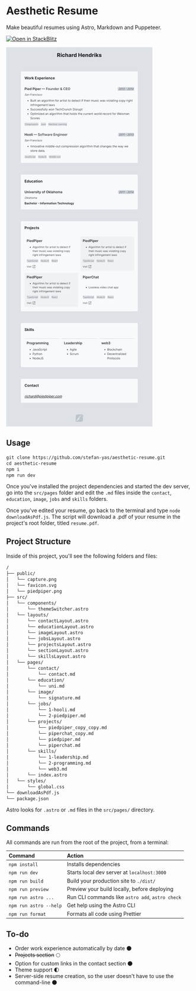 # Aesthetic Resume

Make beautiful resumes using Astro, Markdown and Puppeteer.

[![Open in StackBlitz](https://developer.stackblitz.com/img/open_in_stackblitz.svg)](https://stackblitz.com/edit/node-xdhtnt?embed=1&file=src/pages/jobs/1-piedpiper.md)

![example-resume](https://github.com/stefan-yas/aesthetic-resume/blob/main/public/capture.png)

## Usage

```
git clone https://github.com/stefan-yas/aesthetic-resume.git
cd aesthetic-resume
npm i
npm run dev
```

Once you've installed the project dependencies and started the dev server, go into the `src/pages` folder and edit the `.md` files inside the `contact`, `education`, `image`, `jobs` and `skills` folders.

Once you've edited your resume, go back to the terminal and type `node downloadAsPdf.js`. The script will download a .pdf of your resume in the project's root folder, titled `resume.pdf`.

## Project Structure

Inside of this project, you'll see the following folders and files:

```
/
├── public/
│   └── capture.png
│   └── favicon.svg
│   └── piedpiper.png
├── src/
│   └── components/
│       └── themeSwitcher.astro
│   └── layouts/
│       └── contactLayout.astro
│       └── educationLayout.astro
│       └── imageLayout.astro
│       └── jobsLayout.astro
│       └── projectsLayout.astro
│       └── sectionLayout.astro
│       └── skillsLayout.astro
│   └── pages/
│       └── contact/
│           └── contact.md
│       └── education/
│           └── uni.md
│       └── image/
│           └── signature.md
│       └── jobs/
│           └── 1-hooli.md
│           └── 2-piedpiper.md
│       └── projects/
│           └── piedpiper_copy_copy.md
│           └── piperchat_copy.md
│           └── piedpiper.md
│           └── piperchat.md
│       └── skills/
│           └── 1-leadership.md
│           └── 2-programming.md
│           └── web3.md
│       └── index.astro
│   └── styles/
│       └── global.css
└── downloadAsPdf.js
└── package.json
```

Astro looks for `.astro` or `.md` files in the `src/pages/` directory.

## Commands

All commands are run from the root of the project, from a terminal:

| Command                | Action                                           |
| :--------------------- | :----------------------------------------------- |
| `npm install`          | Installs dependencies                            |
| `npm run dev`          | Starts local dev server at `localhost:3000`      |
| `npm run build`        | Build your production site to `./dist/`          |
| `npm run preview`      | Preview your build locally, before deploying     |
| `npm run astro ...`    | Run CLI commands like `astro add`, `astro check` |
| `npm run astro --help` | Get help using the Astro CLI                     |
| `npm run format`       | Formats all code using Prettier                  |

## To-do

- Order work experience automatically by date 🌑
- ~~Projects section~~ 🌕
- Option for custom links in the contact section 🌑
- Theme support 🌓
- Server-side resume creation, so the user doesn't have to use the command-line 🌑
